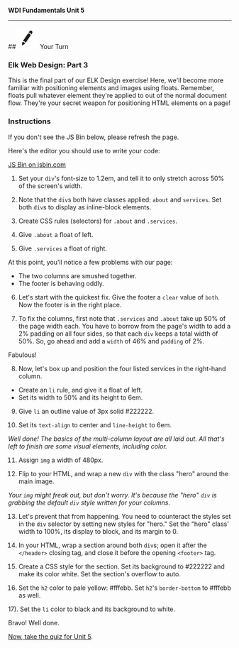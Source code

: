 **WDI Fundamentals Unit 5**

---

##![Your Turn](../assets/exercise.png) Your Turn

### Elk Web Design: Part 3

This is the final part of our ELK Design exercise! Here, we'll become more familiar with positioning elements and images using floats. Remember, floats pull whatever element they're applied to out of the normal document flow. They're your secret weapon for positioning HTML elements on a page!

### Instructions
If you don't see the JS Bin below, please refresh the page.

Here's the editor you should use to write your code:

<a class="jsbin-embed" href="http://jsbin.com/luzubuy/embed?html,css,outputheight=600px">JS Bin on jsbin.com</a><script src="http://static.jsbin.com/js/embed.min.js?3.35.12"></script>

1) Set your `div`'s font-size to 1.2em, and tell it to only stretch across 50% of the screen's width.

2) Note that the `div`s both have classes applied: `about` and `services`. Set both `div`s to display as inline-block elements.

3) Create CSS rules (selectors) for `.about` and `.services`.

4) Give `.about` a float of left.

5) Give `.services` a float of right.

At this point, you'll notice a few problems with our page:
* The two columns are smushed together.
* The footer is behaving oddly.

6) Let's start with the quickest fix. Give the footer a `clear` value of `both`. Now the footer is in the right place.

7) To fix the columns, first note that `.services` and `.about` take up 50% of the page width each. You have to borrow from the page's width to add a 2% padding on all four sides, so that each `div` keeps a total width of 50%. So, go ahead and add a `width` of 46% and `padding` of 2%.

Fabulous!

8) Now, let's box up and position the four listed services in the right-hand column.

  * Create an `li` rule, and give it a float of left.
  * Set its width to 50% and its height to 6em.

9) Give `li` an outline value of 3px solid #222222.

10) Set its `text-align` to center and `line-height` to 6em.

*Well done! The basics of the multi-column layout are all laid out. All that's left to finish are some visual elements, including color.*

11) Assign `img` a width of 480px.

12) Flip to your HTML, and wrap a new `div` with the class "hero" around the main image.

*Your `img` might freak out, but don't worry. It's because the "hero" `div` is grabbing the default `div` style written for your columns.*

13) Let's prevent that from happening. You need to counteract the styles set in the `div` selector by setting new styles for "hero." Set the "hero" class' width to 100%, its display to block, and its margin to 0.

14) In your HTML, wrap a section around both `div`s; open it after the `</header>` closing tag, and close it before the opening `<footer>` tag.

15) Create a CSS style for the section. Set its background to #222222 and make its color white. Set the section's overflow to auto.

16) Set the `h2` color to pale yellow: #fffebb. Set `h2`'s `border-bottom` to #fffebb as well.

17). Set the `li` color to black and its background to white.

Bravo! Well done.

[Now, take the quiz for Unit 5](10_quiz.md).
